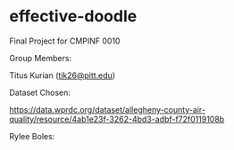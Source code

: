 # effective-doodle
Final Project for CMPINF 0010

Group Members:


Titus Kurian (tik26@pitt.edu)


Dataset Chosen: 


https://data.wprdc.org/dataset/allegheny-county-air-quality/resource/4ab1e23f-3262-4bd3-adbf-f72f0119108b 


Rylee Boles:


